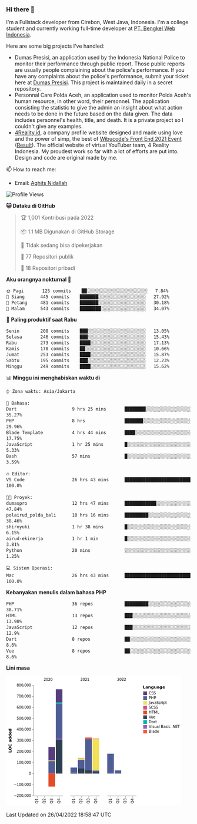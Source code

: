 ### Hi there 👋
I'm a Fullstack developer from Cirebon, West Java, Indonesia. I'm a college student and currently working full-time developer at [PT. Bengkel Web Indonesia](https://github.com/PT-Bengkel-Web-Indonesia).

Here are some big projects I've handled:
- Dumas Presisi, an application used by the Indonesia National Police to monitor their performance through public report. Those public reports are usually people complaining about the police's performance. If you have any complaints about the police's performance, submit your ticket here at [Dumas Presisi](https://dumaspresisi.polri.go.id/dumaspro). This project is maintained daily in a secret repository.
- Personnal Care Polda Aceh, an application used to monitor Polda Aceh's human resource, in other word, their personnel. The application consisting the statistic to give the admin an insight about what action needs to be done in the future based on the data given. The data includes personnel's health, title, and death. It is a private project so I couldn't give any examples.
- [4Reality.id](https://4reality.id), a company profile website designed and made using love and the power of simp, the best of [Wibucode's Front End 2021 Event](https://github.com/wibucode02/submision-event-frontend-2021) ([Result](https://github.com/wibucode02/top-5-pemenang-event-front-end-wibucode-2021)). The official website of virtual YouTuber team, 4 Reality Indonesia. My proudest work so far with a lot of efforts are put into. Design and code are original made by me.

📫 How to reach me:
- Email: [Aghits Nidallah](mailto:yourlovelydev@gmail.com)

<!--START_SECTION:waka-->
![Profile Views](http://img.shields.io/badge/Profil%20dilihat-0-blue)

**🐱 Dataku di GitHub** 

> 🏆 1,001 Kontribusi pada 2022
 > 
> 📦 1.1 MB Digunakan di GitHub Storage 
 > 
> 🚫 Tidak sedang bisa dipekerjakan
 > 
> 📜 77 Repositori publik 
 > 
> 🔑 18 Repositori pribadi  
 > 
**Aku orangnya nokturnal 🦉** 

```text
🌞 Pagi       125 commits    ██░░░░░░░░░░░░░░░░░░░░░░░   7.84% 
🌆 Siang      445 commits    ███████░░░░░░░░░░░░░░░░░░   27.92% 
🌃 Petang     481 commits    ███████░░░░░░░░░░░░░░░░░░   30.18% 
🌙 Malam      543 commits    ████████░░░░░░░░░░░░░░░░░   34.07%

```
📅 **Paling produktif saat Rabu** 

```text
Senin        208 commits    ███░░░░░░░░░░░░░░░░░░░░░░   13.05% 
Selasa       246 commits    ███░░░░░░░░░░░░░░░░░░░░░░   15.43% 
Rabu         273 commits    ████░░░░░░░░░░░░░░░░░░░░░   17.13% 
Kamis        170 commits    ██░░░░░░░░░░░░░░░░░░░░░░░   10.66% 
Jumat        253 commits    ████░░░░░░░░░░░░░░░░░░░░░   15.87% 
Sabtu        195 commits    ███░░░░░░░░░░░░░░░░░░░░░░   12.23% 
Minggu       249 commits    ████░░░░░░░░░░░░░░░░░░░░░   15.62%

```


📊 **Minggu ini menghabiskan waktu di** 

```text
⌚︎ Zona waktu: Asia/Jakarta

💬 Bahasa: 
Dart                     9 hrs 25 mins       ████████░░░░░░░░░░░░░░░░░   35.27% 
PHP                      8 hrs               ███████░░░░░░░░░░░░░░░░░░   29.96% 
Blade Template           4 hrs 44 mins       ████░░░░░░░░░░░░░░░░░░░░░   17.75% 
JavaScript               1 hr 25 mins        █░░░░░░░░░░░░░░░░░░░░░░░░   5.33% 
Bash                     57 mins             █░░░░░░░░░░░░░░░░░░░░░░░░   3.59%

🔥 Editor: 
VS Code                  26 hrs 43 mins      █████████████████████████   100.0%

🐱‍💻 Proyek: 
dumaspro                 12 hrs 47 mins      ████████████░░░░░░░░░░░░░   47.84% 
polairud_polda_bali      10 hrs 16 mins      █████████░░░░░░░░░░░░░░░░   38.46% 
shiroyuki                1 hr 38 mins        █░░░░░░░░░░░░░░░░░░░░░░░░   6.15% 
airud-ekinerja           1 hr 1 min          █░░░░░░░░░░░░░░░░░░░░░░░░   3.81% 
Python                   20 mins             ░░░░░░░░░░░░░░░░░░░░░░░░░   1.25%

💻 Sistem Operasi: 
Mac                      26 hrs 43 mins      █████████████████████████   100.0%

```

**Kebanyakan menulis dalam bahasa PHP** 

```text
PHP                      36 repos            █████████░░░░░░░░░░░░░░░░   38.71% 
HTML                     13 repos            ███░░░░░░░░░░░░░░░░░░░░░░   13.98% 
JavaScript               12 repos            ███░░░░░░░░░░░░░░░░░░░░░░   12.9% 
Dart                     8 repos             ██░░░░░░░░░░░░░░░░░░░░░░░   8.6% 
Vue                      8 repos             ██░░░░░░░░░░░░░░░░░░░░░░░   8.6%

```


**Lini masa**

![Chart not found](https://raw.githubusercontent.com/NikarashiHatsu/NikarashiHatsu/master/charts/bar_graph.png) 


 Last Updated on 26/04/2022 18:58:47 UTC
<!--END_SECTION:waka-->
